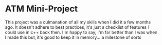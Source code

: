 <h1>ATM Mini-Project</h1>
<p>This project was a culmanation of all my skills when I did it a few months ago.
It doesn't adhere to best practices, it's just a checklist of features I could use in 
c++ back then. I'm happy to say, I'm far better than I was when I made this but, it's good to keep it in memory... a milestone of sorts</p>
